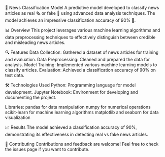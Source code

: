 📰 News Classification Model
A predictive model developed to classify news articles as real 🗞️ or fake 📰 using advanced data analysis techniques. The model achieves an impressive classification accuracy of 90% 🎯.

📊 Overview
This project leverages various machine learning algorithms and data preprocessing techniques to effectively distinguish between credible and misleading news articles.

🔍 Features
Data Collection: Gathered a dataset of news articles for training and evaluation.
Data Preprocessing: Cleaned and prepared the data for analysis.
Model Training: Implemented various machine learning models to classify articles.
Evaluation: Achieved a classification accuracy of 90% on test data.

🛠️ Technologies Used
Python: Programming language for model development.
Jupyter Notebook: Environment for developing and documenting the project.

Libraries:
pandas for data manipulation
numpy for numerical operations
scikit-learn for machine learning algorithms
matplotlib and seaborn for data visualization

📈 Results
The model achieved a classification accuracy of 90%, demonstrating its effectiveness in detecting real vs fake news articles.

🙌 Contributing
Contributions and feedback are welcome! Feel free to check the issues page if you want to contribute.
